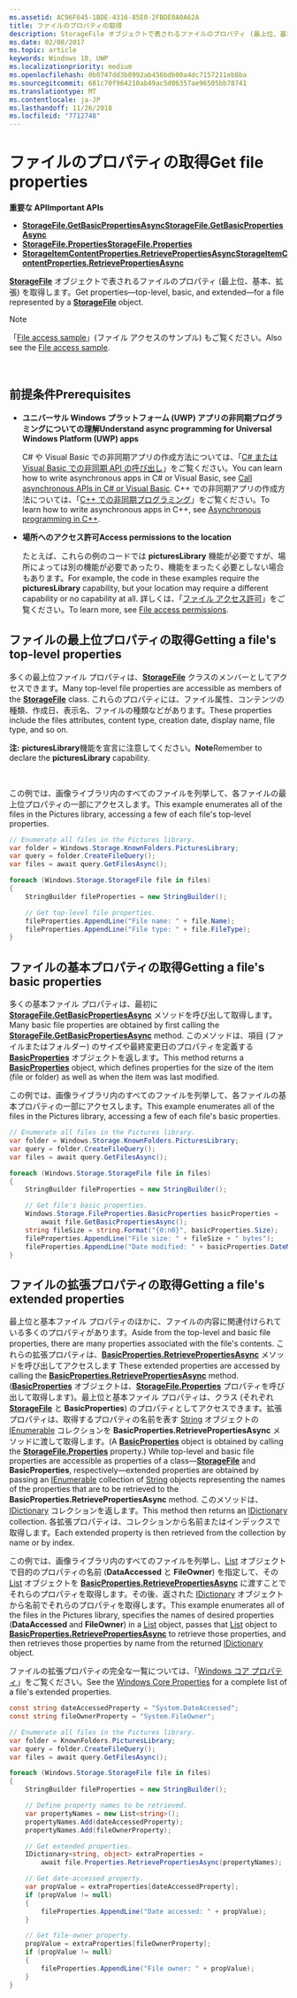 ```yaml
---
ms.assetid: AC96F645-1BDE-4316-85E0-2FBDE0A0A62A
title: ファイルのプロパティの取得
description: StorageFile オブジェクトで表されるファイルのプロパティ (最上位、基本、拡張) を取得します。
ms.date: 02/08/2017
ms.topic: article
keywords: Windows 10, UWP
ms.localizationpriority: medium
ms.openlocfilehash: 0b0747dd3b8992ab456bdb00a4dc7157211eb8ba
ms.sourcegitcommit: 681c70f964210ab49ac5d06357ae96505bb78741
ms.translationtype: MT
ms.contentlocale: ja-JP
ms.lasthandoff: 11/26/2018
ms.locfileid: "7712748"
---
```

# <a name="get-file-properties"></a><span data-ttu-id="bbe49-104">ファイルのプロパティの取得</span><span class="sxs-lookup"><span data-stu-id="bbe49-104">Get file properties</span></span>



**<span data-ttu-id="bbe49-105">重要な API</span><span class="sxs-lookup"><span data-stu-id="bbe49-105">Important APIs</span></span>**

-   [**<span data-ttu-id="bbe49-106">StorageFile.GetBasicPropertiesAsync</span><span class="sxs-lookup"><span data-stu-id="bbe49-106">StorageFile.GetBasicPropertiesAsync</span></span>**](https://msdn.microsoft.com/library/windows/apps/hh701737)
-   [**<span data-ttu-id="bbe49-107">StorageFile.Properties</span><span class="sxs-lookup"><span data-stu-id="bbe49-107">StorageFile.Properties</span></span>**](https://msdn.microsoft.com/library/windows/apps/br227225)
-   [**<span data-ttu-id="bbe49-108">StorageItemContentProperties.RetrievePropertiesAsync</span><span class="sxs-lookup"><span data-stu-id="bbe49-108">StorageItemContentProperties.RetrievePropertiesAsync</span></span>**](https://msdn.microsoft.com/library/windows/apps/hh770652)

<span data-ttu-id="bbe49-109">[**StorageFile**](https://msdn.microsoft.com/library/windows/apps/br227171) オブジェクトで表されるファイルのプロパティ (最上位、基本、拡張) を取得します。</span><span class="sxs-lookup"><span data-stu-id="bbe49-109">Get properties—top-level, basic, and extended—for a file represented by a [**StorageFile**](https://msdn.microsoft.com/library/windows/apps/br227171) object.</span></span>

> [!NOTE]
> <span data-ttu-id="bbe49-110">「[File access sample](http://go.microsoft.com/fwlink/p/?linkid=619995)」(ファイル アクセスのサンプル) もご覧ください。</span><span class="sxs-lookup"><span data-stu-id="bbe49-110">Also see the [File access sample](http://go.microsoft.com/fwlink/p/?linkid=619995).</span></span>

 


## <a name="prerequisites"></a><span data-ttu-id="bbe49-111">前提条件</span><span class="sxs-lookup"><span data-stu-id="bbe49-111">Prerequisites</span></span>

-   **<span data-ttu-id="bbe49-112">ユニバーサル Windows プラットフォーム (UWP) アプリの非同期プログラミングについての理解</span><span class="sxs-lookup"><span data-stu-id="bbe49-112">Understand async programming for Universal Windows Platform (UWP) apps</span></span>**

    <span data-ttu-id="bbe49-113">C# や Visual Basic での非同期アプリの作成方法については、「[C# または Visual Basic での非同期 API の呼び出し](https://msdn.microsoft.com/library/windows/apps/mt187337)」をご覧ください。</span><span class="sxs-lookup"><span data-stu-id="bbe49-113">You can learn how to write asynchronous apps in C# or Visual Basic, see [Call asynchronous APIs in C# or Visual Basic](https://msdn.microsoft.com/library/windows/apps/mt187337).</span></span> <span data-ttu-id="bbe49-114">C++ での非同期アプリの作成方法については、「[C++ での非同期プログラミング](https://msdn.microsoft.com/library/windows/apps/mt187334)」をご覧ください。</span><span class="sxs-lookup"><span data-stu-id="bbe49-114">To learn how to write asynchronous apps in C++, see [Asynchronous programming in C++](https://msdn.microsoft.com/library/windows/apps/mt187334).</span></span>

-   **<span data-ttu-id="bbe49-115">場所へのアクセス許可</span><span class="sxs-lookup"><span data-stu-id="bbe49-115">Access permissions to the location</span></span>**

    <span data-ttu-id="bbe49-116">たとえば、これらの例のコードでは **picturesLibrary** 機能が必要ですが、場所によっては別の機能が必要であったり、機能をまったく必要としない場合もあります。</span><span class="sxs-lookup"><span data-stu-id="bbe49-116">For example, the code in these examples require the **picturesLibrary** capability, but your location may require a different capability or no capability at all.</span></span> <span data-ttu-id="bbe49-117">詳しくは、「[ファイル アクセス許可](file-access-permissions.md)」をご覧ください。</span><span class="sxs-lookup"><span data-stu-id="bbe49-117">To learn more, see [File access permissions](file-access-permissions.md).</span></span>

## <a name="getting-a-files-top-level-properties"></a><span data-ttu-id="bbe49-118">ファイルの最上位プロパティの取得</span><span class="sxs-lookup"><span data-stu-id="bbe49-118">Getting a file's top-level properties</span></span>

<span data-ttu-id="bbe49-119">多くの最上位ファイル プロパティは、[**StorageFile**](https://msdn.microsoft.com/library/windows/apps/br227171) クラスのメンバーとしてアクセスできます。</span><span class="sxs-lookup"><span data-stu-id="bbe49-119">Many top-level file properties are accessible as members of the [**StorageFile**](https://msdn.microsoft.com/library/windows/apps/br227171) class.</span></span> <span data-ttu-id="bbe49-120">これらのプロパティには、ファイル属性、コンテンツの種類、作成日、表示名、ファイルの種類などがあります。</span><span class="sxs-lookup"><span data-stu-id="bbe49-120">These properties include the files attributes, content type, creation date, display name, file type, and so on.</span></span>

<span data-ttu-id="bbe49-121">**注:** **picturesLibrary**機能を宣言に注意してください。</span><span class="sxs-lookup"><span data-stu-id="bbe49-121">**Note**Remember to declare the **picturesLibrary** capability.</span></span>

 

<span data-ttu-id="bbe49-122">この例では、画像ライブラリ内のすべてのファイルを列挙して、各ファイルの最上位プロパティの一部にアクセスします。</span><span class="sxs-lookup"><span data-stu-id="bbe49-122">This example enumerates all of the files in the Pictures library, accessing a few of each file's top-level properties.</span></span>

```csharp
// Enumerate all files in the Pictures library.
var folder = Windows.Storage.KnownFolders.PicturesLibrary;
var query = folder.CreateFileQuery();
var files = await query.GetFilesAsync();

foreach (Windows.Storage.StorageFile file in files)
{
    StringBuilder fileProperties = new StringBuilder();

    // Get top-level file properties.
    fileProperties.AppendLine("File name: " + file.Name);
    fileProperties.AppendLine("File type: " + file.FileType);
}
```

## <a name="getting-a-files-basic-properties"></a><span data-ttu-id="bbe49-123">ファイルの基本プロパティの取得</span><span class="sxs-lookup"><span data-stu-id="bbe49-123">Getting a file's basic properties</span></span>

<span data-ttu-id="bbe49-124">多くの基本ファイル プロパティは、最初に [**StorageFile.GetBasicPropertiesAsync**](https://msdn.microsoft.com/library/windows/apps/hh701737) メソッドを呼び出して取得します。</span><span class="sxs-lookup"><span data-stu-id="bbe49-124">Many basic file properties are obtained by first calling the [**StorageFile.GetBasicPropertiesAsync**](https://msdn.microsoft.com/library/windows/apps/hh701737) method.</span></span> <span data-ttu-id="bbe49-125">このメソッドは、項目 (ファイルまたはフォルダー) のサイズや最終変更日のプロパティを定義する [**BasicProperties**](https://msdn.microsoft.com/library/windows/apps/br212113) オブジェクトを返します。</span><span class="sxs-lookup"><span data-stu-id="bbe49-125">This method returns a [**BasicProperties**](https://msdn.microsoft.com/library/windows/apps/br212113) object, which defines properties for the size of the item (file or folder) as well as when the item was last modified.</span></span>

<span data-ttu-id="bbe49-126">この例では、画像ライブラリ内のすべてのファイルを列挙して、各ファイルの基本プロパティの一部にアクセスします。</span><span class="sxs-lookup"><span data-stu-id="bbe49-126">This example enumerates all of the files in the Pictures library, accessing a few of each file's basic properties.</span></span>

```csharp
// Enumerate all files in the Pictures library.
var folder = Windows.Storage.KnownFolders.PicturesLibrary;
var query = folder.CreateFileQuery();
var files = await query.GetFilesAsync();

foreach (Windows.Storage.StorageFile file in files)
{
    StringBuilder fileProperties = new StringBuilder();

    // Get file's basic properties.
    Windows.Storage.FileProperties.BasicProperties basicProperties =
        await file.GetBasicPropertiesAsync();
    string fileSize = string.Format("{0:n0}", basicProperties.Size);
    fileProperties.AppendLine("File size: " + fileSize + " bytes");
    fileProperties.AppendLine("Date modified: " + basicProperties.DateModified);
}
 ```

## <a name="getting-a-files-extended-properties"></a><span data-ttu-id="bbe49-127">ファイルの拡張プロパティの取得</span><span class="sxs-lookup"><span data-stu-id="bbe49-127">Getting a file's extended properties</span></span>

<span data-ttu-id="bbe49-128">最上位と基本ファイル プロパティのほかに、ファイルの内容に関連付けられている多くのプロパティがあります。</span><span class="sxs-lookup"><span data-stu-id="bbe49-128">Aside from the top-level and basic file properties, there are many properties associated with the file's contents.</span></span> <span data-ttu-id="bbe49-129">これらの拡張プロパティは、[**BasicProperties.RetrievePropertiesAsync**](https://msdn.microsoft.com/library/windows/apps/br212124) メソッドを呼び出してアクセスします </span><span class="sxs-lookup"><span data-stu-id="bbe49-129">These extended properties are accessed by calling the [**BasicProperties.RetrievePropertiesAsync**](https://msdn.microsoft.com/library/windows/apps/br212124) method.</span></span> <span data-ttu-id="bbe49-130">([**BasicProperties**](https://msdn.microsoft.com/library/windows/apps/br212113) オブジェクトは、[**StorageFile.Properties**](https://msdn.microsoft.com/library/windows/apps/br227225) プロパティを呼び出して取得します)。最上位と基本ファイル プロパティは、クラス (それぞれ [**StorageFile**](https://msdn.microsoft.com/library/windows/apps/br227171) と **BasicProperties**) のプロパティとしてアクセスできます。拡張プロパティは、取得するプロパティの名前を表す [String](http://go.microsoft.com/fwlink/p/?LinkID=325032) オブジェクトの [IEnumerable](http://go.microsoft.com/fwlink/p/?LinkID=313091) コレクションを **BasicProperties.RetrievePropertiesAsync** メソッドに渡して取得します。</span><span class="sxs-lookup"><span data-stu-id="bbe49-130">(A [**BasicProperties**](https://msdn.microsoft.com/library/windows/apps/br212113) object is obtained by calling the [**StorageFile.Properties**](https://msdn.microsoft.com/library/windows/apps/br227225) property.) While top-level and basic file properties are accessible as properties of a class—[**StorageFile**](https://msdn.microsoft.com/library/windows/apps/br227171) and **BasicProperties**, respectively—extended properties are obtained by passing an [IEnumerable](http://go.microsoft.com/fwlink/p/?LinkID=313091) collection of [String](http://go.microsoft.com/fwlink/p/?LinkID=325032) objects representing the names of the properties that are to be retrieved to the **BasicProperties.RetrievePropertiesAsync** method.</span></span> <span data-ttu-id="bbe49-131">このメソッドは、[IDictionary](http://go.microsoft.com/fwlink/p/?LinkId=325238) コレクションを返します。</span><span class="sxs-lookup"><span data-stu-id="bbe49-131">This method then returns an [IDictionary](http://go.microsoft.com/fwlink/p/?LinkId=325238) collection.</span></span> <span data-ttu-id="bbe49-132">各拡張プロパティは、コレクションから名前またはインデックスで取得します。</span><span class="sxs-lookup"><span data-stu-id="bbe49-132">Each extended property is then retrieved from the collection by name or by index.</span></span>

<span data-ttu-id="bbe49-133">この例では、画像ライブラリ内のすべてのファイルを列挙し、[List](http://go.microsoft.com/fwlink/p/?LinkID=325246) オブジェクトで目的のプロパティの名前 (**DataAccessed** と **FileOwner**) を指定して、その [List](http://go.microsoft.com/fwlink/p/?LinkID=325246) オブジェクトを [**BasicProperties.RetrievePropertiesAsync**](https://msdn.microsoft.com/library/windows/apps/br212124) に渡すことでそれらのプロパティを取得します。その後、返された [IDictionary](http://go.microsoft.com/fwlink/p/?LinkId=325238) オブジェクトから名前でそれらのプロパティを取得します。</span><span class="sxs-lookup"><span data-stu-id="bbe49-133">This example enumerates all of the files in the Pictures library, specifies the names of desired properties (**DataAccessed** and **FileOwner**) in a [List](http://go.microsoft.com/fwlink/p/?LinkID=325246) object, passes that [List](http://go.microsoft.com/fwlink/p/?LinkID=325246) object to [**BasicProperties.RetrievePropertiesAsync**](https://msdn.microsoft.com/library/windows/apps/br212124) to retrieve those properties, and then retrieves those properties by name from the returned [IDictionary](http://go.microsoft.com/fwlink/p/?LinkId=325238) object.</span></span>

<span data-ttu-id="bbe49-134">ファイルの拡張プロパティの完全な一覧については、「[Windows コア プロパティ](https://msdn.microsoft.com/library/windows/desktop/mt805470)」をご覧ください。</span><span class="sxs-lookup"><span data-stu-id="bbe49-134">See the [Windows Core Properties](https://msdn.microsoft.com/library/windows/desktop/mt805470) for a complete list of a file's extended properties.</span></span>

```csharp
const string dateAccessedProperty = "System.DateAccessed";
const string fileOwnerProperty = "System.FileOwner";

// Enumerate all files in the Pictures library.
var folder = KnownFolders.PicturesLibrary;
var query = folder.CreateFileQuery();
var files = await query.GetFilesAsync();

foreach (Windows.Storage.StorageFile file in files)
{
    StringBuilder fileProperties = new StringBuilder();

    // Define property names to be retrieved.
    var propertyNames = new List<string>();
    propertyNames.Add(dateAccessedProperty);
    propertyNames.Add(fileOwnerProperty);

    // Get extended properties.
    IDictionary<string, object> extraProperties =
        await file.Properties.RetrievePropertiesAsync(propertyNames);

    // Get date-accessed property.
    var propValue = extraProperties[dateAccessedProperty];
    if (propValue != null)
    {
        fileProperties.AppendLine("Date accessed: " + propValue);
    }

    // Get file-owner property.
    propValue = extraProperties[fileOwnerProperty];
    if (propValue != null)
    {
        fileProperties.AppendLine("File owner: " + propValue);
    }
}
```

 

 
